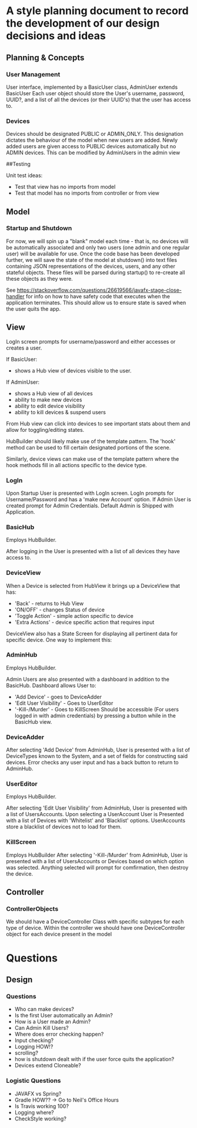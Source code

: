# A style planning document to record the development of our design decisions and ideas

## Planning & Concepts

### User Management 
User interface, implemented by a BasicUser class, AdminUser extends BasicUser
Each user object should store the User's username, password, UUID?, and a list of all the devices (or their UUID's) that the user has access to.

### Devices
Devices should be designated PUBLIC or ADMIN_ONLY. This designation dictates the behaviour of the model when new users are added. Newly added users
are given access to PUBLIC devices automatically but no ADMIN devices. This can be modified by AdminUsers in the admin view

##Testing

Unit test ideas:
* Test that view has no imports from model
* Test that model has no imports from controller or from view

## Model 

### Startup and Shutdown
For now, we will spin up a "blank" model each time - that is, no devices will be automatically associated and only two users (one admin and one regular user) will be available for use. Once the code base has been developed further, we will save the state of the model at shutdown() into text files containing JSON representations of the devices, users, and any other stateful objects. These files will be parsed during startup() to re-create all these objects as they were.

See https://stackoverflow.com/questions/26619566/javafx-stage-close-handler for info on how to have safety code that executes when the application terminates. This should allow us to ensure state is saved when the user quits the app. 

## View
LogIn screen prompts for username/password and either accesses or creates a user.

If BasicUser:
* shows a Hub view of devices visible to the user.

If AdminUser:
* shows a Hub view of all devices
* ability to make new devices
* ability to edit device visibility
* ability to kill devices & suspend users

From Hub view can click into devices to see important stats about them and allow for toggling/editing states.

HubBuilder should likely make use of the template pattern. The 'hook' method can be used to fill certain designated portions of the scene.

Similarly, device views can make use of the template pattern where the hook methods fill in all actions specific to the device type.

### LogIn
Upon Startup User is presented with LogIn screen. LogIn prompts for Username/Password and has a 'make new Account' option. If Admin User is created prompt for Admin Credentials. Default Admin is Shipped with Application.

### BasicHub
Employs HubBuilder.

After logging in the User is presented with a list of all devices they have access to.

### DeviceView
When a Device is selected from HubView it brings up a DeviceView that has:
* 'Back' - returns to Hub View
* 'ON/OFF' - changes Status of device
* 'Toggle Action' - simple action specific to device
* 'Extra Actions' - device specific action that requires input

DeviceView also has a State Screen for displaying all pertinent data for specific device.
One way to implement this: 

### AdminHub
Employs HubBuilder.

Admin Users are also presented with a dashboard in addition to the BasicHub.
Dashboard allows User to:
* 'Add Device' - goes to DeviceAdder
* 'Edit User Visibility' - Goes to UserEditor
* '-Kill-/Murder' - Goes to KillScreen
Should be accessible (For users logged in with admin credentials) by pressing a button while in the BasicHub view.

### DeviceAdder
After selecting 'Add Device' from AdminHub, User is presented with a list of DeviceTypes known to the System, and a set of fields for constructing said devices. Error checks any user input and has a back button to return to AdminHub.

### UserEditor
Employs HubBuilder.

After selecting 'Edit User Visibility' from AdminHub, User is presented with a list of UsersAccounts. Upon selecting a UserAccount User is Presented with a list of Devices with 'Whitelist' and 'Blacklist' options. UserAccounts store a blacklist of devices not to load for them.

### KillScreen
Employs HubBuilder
After selecting '-Kill-/Murder' from AdminHub, User is presented with a list of UsersAccounts or Devices based on which option was selected. Anything selected will prompt for comfirmation, then destroy the device.

## Controller

### ControllerObjects
We should have a DeviceController Class with specific subtypes for each type of device. Within the controller we should have one DeviceController object for each device present in the model

# Questions

## Design

### Questions
* Who can make devices?
* Is the first User automatically an Admin?
* How is a User made an Admin?
* Can Admin Kill Users?
* Where does error checking happen?
* Input checking?
* Logging HOW!?
* scrolling?
* how is shutdown dealt with if the user force quits the application?
* Devices extend Cloneable?

### Logistic Questions
* JAVAFX vs Spring?
* Gradle HOW?? -> Go to Neil's Office Hours
* Is Travis working 100?
* Logging where?
* CheckStyle working?

